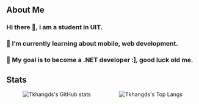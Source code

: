 <h2>About Me</h2>

### Hi there 👋, i am a student in UIT.

### 🔎 I’m currently learning about mobile, web development.
### 🎯 My goal is to become a .NET developer :], good luck old me.

<h2>Stats</h2>
	<p align="center">
  <img src="https://github-readme-stats-psi-liard-84.vercel.app/api?username=Tkhangds&show_icons=true&&theme=transparent" alt="Tkhangds's GitHub stats" style="margin-right: 20px;" />
  <img src="https://github-readme-stats-psi-liard-84.vercel.app/api/top-langs/?username=Tkhangds&langs_count=8&layout=compact&size_weight=0.5&count_weight=0.5&theme=transparent" alt="Tkhangds's Top Langs" style="padding-left:50px"/>
	</p>

<!--
**Tkhangds/Tkhangds** is a ✨ _special_ ✨ repository because its `README.md` (this file) appears on your GitHub profile.

Here are some ideas to get you started:

- 🔭 I’m currently working on ...
- 🌱 I’m currently learning ...
- 👯 I’m looking to collaborate on ...
- 🤔 I’m looking for help with ...
- 💬 Ask me about ...
- 📫 How to reach me: ...
- 😄 Pronouns: ...
- ⚡ Fun fact: ...
-->
